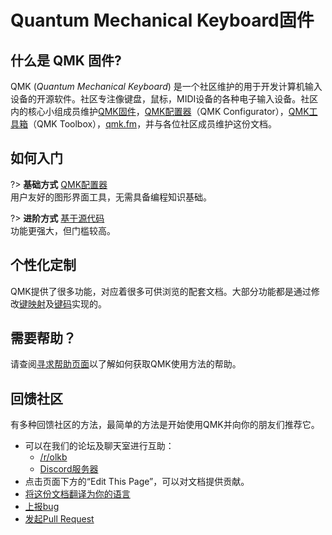 # Quantum Mechanical Keyboard固件

<!---
  original document: 0.15.12:docs/README.md
  git diff 0.15.12 HEAD -- docs/README.md | cat
-->

## 什么是 QMK 固件?

QMK (*Quantum Mechanical Keyboard*) 是一个社区维护的用于开发计算机输入设备的开源软件。社区专注像键盘，鼠标，MIDI设备的各种电子输入设备。社区内的核心小组成员维护[QMK固件](https://github.com/qmk/qmk_firmware)，[QMK配置器](https://config.qmk.fm)（QMK Configurator），[QMK工具箱](https://github.com/qmk/qmk_toolbox)（QMK Toolbox），[qmk.fm](https://qmk.fm)，并与各位社区成员维护这份文档。

## 如何入门

<div class="flex-container">

?> **基础方式** [QMK配置器](zh-cn/newbs_building_firmware_configurator) <br>
用户友好的图形界面工具，无需具备编程知识基础。

?> **进阶方式** [基于源代码](zh-cn/newbs) <br> 
功能更强大，但门槛较高。

</div>

## 个性化定制

QMK提供了很多功能，对应着很多可供浏览的配套文档。大部分功能都是通过修改[键映射](zh-cn/keymap)及[键码](zh-cn/keycodes)实现的。

## 需要帮助？

请查阅[寻求帮助页面](zh-cn/support)以了解如何获取QMK使用方法的帮助。

## 回馈社区

有多种回馈社区的方法，最简单的方法是开始使用QMK并向你的朋友们推荐它。

* 可以在我们的论坛及聊天室进行互助：
    * [/r/olkb](https://www.reddit.com/r/olkb/)
    * [Discord服务器](https://discord.gg/Uq7gcHh)
* 点击页面下方的“Edit This Page”，可以对文档提供贡献。
* [将这份文档翻译为你的语言](zh-cn/translating)
* [上报bug](https://github.com/qmk/qmk_firmware/issues/new/choose)
* [发起Pull Request](zh-cn/contributing)

